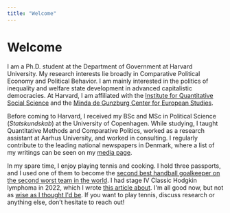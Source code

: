 ```yaml
---
title: "Welcome"
---
```


# Welcome

 I am a Ph.D. student at the Department of Government at Harvard University. My research interests lie broadly in Comparative Political Economy and Political Behavior. I am mainly interested in the politics of inequality and welfare state development in advanced capitalistic democracies. At Harvard, I am affiliated with the <a href="https://www.iq.harvard.edu/">Institute for Quantitative Social Science</a> and the <a href="https://ces.fas.harvard.edu/">Minda de Gunzburg Center for European Studies</a>.</p>

Before coming to Harvard, I received my BSc and MSc in Political Science (<em>Statskundskab</em>) at the University of Copenhagen. While studying, I taught Quantitative Methods and Comparative Politics, worked as a research assistant at Aarhus University, and worked in consulting. I regularly contribute to the leading national newspapers in Denmark, where a list of my writings can be seen on my <a href="https://marchvidkjaer.github.io//media/">media page</a>.</p>

In my spare time, I enjoy playing tennis and cooking. I hold three passports, and I used one of them to become the <a href="https://en.wikipedia.org/wiki/2019_Men%27s_Junior_World_Handball_Championship">second best handball goalkeeper on the second worst team in the world</a>. I had stage IV Classic Hodgkin lymphoma in 2022, which I wrote <a href="https://www.berlingske.dk/kronikker/fremskridt-bliver-konkret-naar-man-faar-kraeft-som-22-aarig">this article about</a>. I'm all good now, but not as <a href="http://medandreord.dk/jeg-troede-at-jeg-ville-blive-klogere/">wise as I thought I'd be</a>. If you want to play tennis, discuss research or anything else, don’t hesitate to reach out!</p>